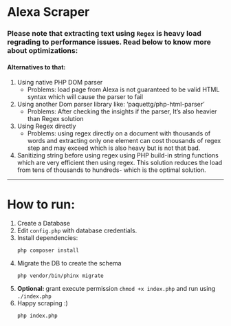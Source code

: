 # Alexa Scraper

### Please note that extracting text using `Regex` is heavy load regrading to performance issues. Read below to know more about optimizations:
#### Alternatives to that:

1. Using native PHP DOM parser
    * Problems: load page from Alexa is not guaranteed to be valid HTML syntax which will cause the parser to fail
2. Using another Dom parser library like: ‘paquettg/php-html-parser’
    * Problems: After checking the insights if the parser, It’s also heavier than Regex solution
3. Using Regex directly
    * Problems: using regex directly on a document with thousands of words and extracting only one element can cost thousands of regex step and may exceed which is also heavy but is not that bad.
4. Sanitizing string before using regex using PHP build-in string functions which are very efficient then using regex. This solution reduces the load from tens of thousands to hundreds- which is the optimal solution.

---
# How to run:
1.  Create a Database
2.  Edit `config.php` with database credentials.
3.  Install dependencies:
    ```
    php composer install
    ```
4.  Migrate the DB to create the schema
    ```
    php vendor/bin/phinx migrate
    ```
5.  <b>Optional: </b> grant execute permission `chmod +x index.php` and run using `./index.php`
6.  Happy scraping :)
    ```
    php index.php
    ```

